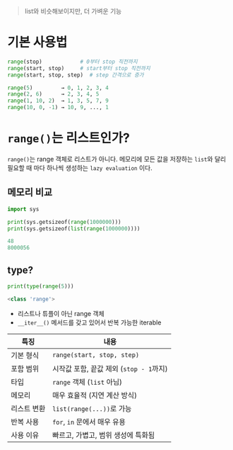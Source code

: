> list와 비슷해보이지만, 더 가벼운 기능

# 기본 사용법
```python
range(stop)            # 0부터 stop 직전까지
range(start, stop)     # start부터 stop 직전까지
range(start, stop, step)  # step 간격으로 증가

range(5)         → 0, 1, 2, 3, 4
range(2, 6)      → 2, 3, 4, 5
range(1, 10, 2)  → 1, 3, 5, 7, 9
range(10, 0, -1) → 10, 9, ..., 1
```

# `range()`는 리스트인가?
`range()`는 range 객체로 리스트가 아니다.
메모리에 모든 값을 저장하는 `list`와 달리 필요할 때 마다 하나씩 생성하는 `lazy evaluation` 이다.

## 메모리 비교
```python
import sys

print(sys.getsizeof(range(1000000)))
print(sys.getsizeof(list(range(1000000))))

48
8000056
```

## type?
```python
print(type(range(5)))

<class 'range'>
```
- 리스트나 튜플이 아닌 range 객체
- `__iter__()` 메서드를 갖고 있어서 반복 가능한 iterable

| 특징     | 내용                           |
| ------ | ---------------------------- |
| 기본 형식  | `range(start, stop, step)`   |
| 포함 범위  | 시작값 포함, 끝값 제외 (`stop - 1`까지) |
| 타입     | `range` 객체 (`list` 아님)       |
| 메모리    | 매우 효율적 (지연 계산 방식)            |
| 리스트 변환 | `list(range(...))`로 가능       |
| 반복 사용  | `for`, `in` 문에서 매우 유용        |
| 사용 이유  | 빠르고, 가볍고, 범위 생성에 특화됨         |

